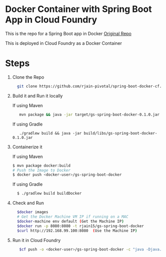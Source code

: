 # Docker Container with Spring Boot App in Cloud Foundry

This is the repo for a Spring Boot app in Docker
[Original Repo](https://spring.io/guides/gs/spring-boot-docker/#scratch)

This is deployed in Cloud Foundry as a Docker Container

# Steps

1. Clone the Repo

   ```bash
     git clone https://github.com/rjain-pivotal/spring-boot-docker-cf.git
   ```
2. Build it and Run it locally

   If using Maven
   
     ```bash
        mvn package && java -jar target/gs-spring-boot-docker-0.1.0.jar
     ```
     
   If using Gradle
   
     ```
        ./gradlew build && java -jar build/libs/gs-spring-boot-docker-0.1.0.jar
     ```
     
3. Containerize it

   If using Maven
   
    ```bash
    $ mvn package docker:build
    # Push the Image to Docker 
    $ docker push <docker-user>/gs-spring-boot-docker
    ```
   
   If using Gradle
   
     ```bash
       $ ./gradlew build buildDocker
     ```
     
4. Check and Run 

     ```bash
       $docker images
       # Get the Docker Machine VM IP if running on a MAC 
       $docker-machine env default (Get the Machine IP)
       $docker run -p 8080:8080 -t rjain15/gs-spring-boot-docker
       $curl http://192.168.99.100:8080  (Use the Machine IP)
     ```

5. Run it in Cloud Foundry

    ```bash
       $cf push -o <docker-user>/gs-spring-boot-docker -c "java -Djava.security.egd=file:/dev/./urandom -jar /app.jar"
    ```
    
  
